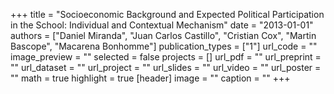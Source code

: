 +++
title = "Socioeconomic Background and Expected Political Participation in the School: Individual and Contextual Mechanism"
date = "2013-01-01"
authors = ["Daniel Miranda", "Juan Carlos Castillo", "Cristian Cox", "Martin Bascope", "Macarena Bonhomme"]
publication_types = ["1"]
url_code = ""
image_preview = ""
selected = false
projects = []
url_pdf = ""
url_preprint = ""
url_dataset = ""
url_project = ""
url_slides = ""
url_video = ""
url_poster = ""
math = true
highlight = true
[header]
image = ""
caption = ""
+++
